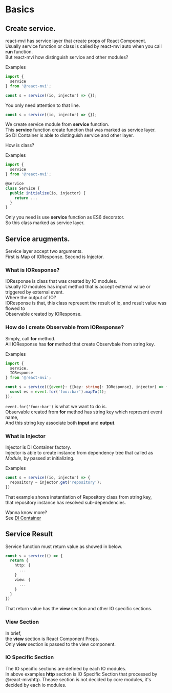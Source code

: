 # Basics

## Create service.

react-mvi has service layer that create props of React Component.  
Usually service function or class is called by react-mvi auto when you call __run__ function.  
But react-mvi how distinguish service and other modules?

Examples

```typescript
import {
  service
} from '@react-mvi';

const s = service((io, injector) => {});
```

You only need attention to that line.

```typescript
const s = service((io, injector) => {});
```

We create service module from __service__ function.  
This __service__ function create function that was marked as service layer.  
So DI Container is able to distinguish service and other layer.

How is class?

Examples

```typescript
import {
  service
} from '@react-mvi';

@service
class Service {
  public initialize(io, injector) {
    return ...
  }
}
```

Only you need is use __service__ function as ES6 decorator.  
So this class marked as service layer.


## Service arugments.

Service layer accept two arguments.  
First is Map of IOResponse.
Second is Injector.

### What is IOResponse?

IOResponse is class that was created by IO modules.  
Usually IO modules has input method that is accept external value or triggered by external event.  
Where the output of IO?  
IOResponse is that, this class represent the result of io, and result value was flowed to  
Observable created by IOResponse.  

### How do I create Observable from IOResponse?

Simply, call __for__ method.  
All IOResponse has __for__ method that create Observbale from string key.

Examples

```typescript
import {
  service,
  IOResponse
} from '@react-mvi';

const s = service(({event}: {[key: string]: IOResponse}, injector) => {
  const es = event.for('foo::bar').mapTo(1);
});
```

`event.for('foo::bar')` is what we want to do is.  
Observable created from __for__ method has string key which represent event name,  
And this string key associate both __input__ and __output__.

### What is Injector

Injector is DI Container factory.  
Injector is able to create instance from dependency tree that called as _Module_, by passed at initializing.

Examples

```typescript
const s = service((io, injector) => {
  repository = injector.get('repository');
})
```

That example shows instantiation of Repository class from string key,  
that repository instance has resolved sub-dependencies.

Wanna know more?  
See [DI Container](./di_container.md)


## Service Result

Service function must return value as showed in below.

```typescript
const s = service(() => {
  return {
    http: {
      ...
    }
    view: {
      ...
    }
  }
})
```

That return value has the __view__ section and other IO specific sections.


### View Section

In brief,  
the __view__ section is React Component Props.  
Only __view__ section is passed to the view component.


### IO Specific Section

The IO specific sections are defined by each IO modules.  
In above examples __http__ section is IO Specific Section that processed by @react-miv/http.
Thease section is not decided by core modules, it's decided by each io modules.
